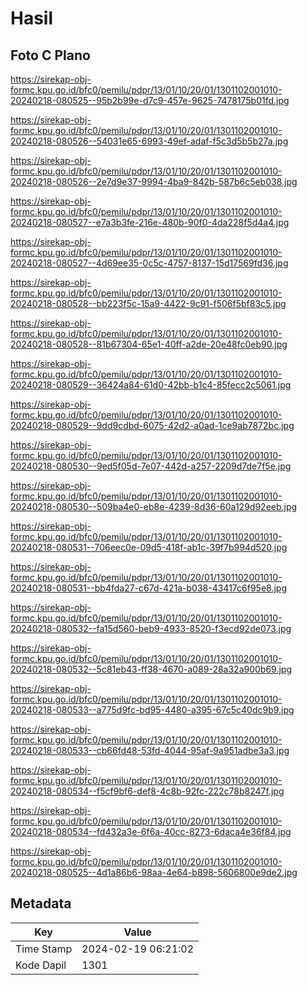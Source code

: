 # Hasil

## Foto C Plano

https://sirekap-obj-formc.kpu.go.id/bfc0/pemilu/pdpr/13/01/10/20/01/1301102001010-20240218-080525--95b2b99e-d7c9-457e-9625-7478175b01fd.jpg

https://sirekap-obj-formc.kpu.go.id/bfc0/pemilu/pdpr/13/01/10/20/01/1301102001010-20240218-080526--54031e65-6993-49ef-adaf-f5c3d5b5b27a.jpg

https://sirekap-obj-formc.kpu.go.id/bfc0/pemilu/pdpr/13/01/10/20/01/1301102001010-20240218-080526--2e7d9e37-9994-4ba9-842b-587b6c5eb038.jpg

https://sirekap-obj-formc.kpu.go.id/bfc0/pemilu/pdpr/13/01/10/20/01/1301102001010-20240218-080527--e7a3b3fe-216e-480b-90f0-4da228f5d4a4.jpg

https://sirekap-obj-formc.kpu.go.id/bfc0/pemilu/pdpr/13/01/10/20/01/1301102001010-20240218-080527--4d69ee35-0c5c-4757-8137-15d17569fd36.jpg

https://sirekap-obj-formc.kpu.go.id/bfc0/pemilu/pdpr/13/01/10/20/01/1301102001010-20240218-080528--bb223f5c-15a9-4422-9c91-f506f5bf83c5.jpg

https://sirekap-obj-formc.kpu.go.id/bfc0/pemilu/pdpr/13/01/10/20/01/1301102001010-20240218-080528--81b67304-65e1-40ff-a2de-20e48fc0eb90.jpg

https://sirekap-obj-formc.kpu.go.id/bfc0/pemilu/pdpr/13/01/10/20/01/1301102001010-20240218-080529--36424a84-61d0-42bb-b1c4-85fecc2c5061.jpg

https://sirekap-obj-formc.kpu.go.id/bfc0/pemilu/pdpr/13/01/10/20/01/1301102001010-20240218-080529--9dd9cdbd-6075-42d2-a0ad-1ce9ab7872bc.jpg

https://sirekap-obj-formc.kpu.go.id/bfc0/pemilu/pdpr/13/01/10/20/01/1301102001010-20240218-080530--9ed5f05d-7e07-442d-a257-2209d7de7f5e.jpg

https://sirekap-obj-formc.kpu.go.id/bfc0/pemilu/pdpr/13/01/10/20/01/1301102001010-20240218-080530--509ba4e0-eb8e-4239-8d36-60a129d92eeb.jpg

https://sirekap-obj-formc.kpu.go.id/bfc0/pemilu/pdpr/13/01/10/20/01/1301102001010-20240218-080531--706eec0e-09d5-418f-ab1c-39f7b994d520.jpg

https://sirekap-obj-formc.kpu.go.id/bfc0/pemilu/pdpr/13/01/10/20/01/1301102001010-20240218-080531--bb4fda27-c67d-421a-b038-43417c6f95e8.jpg

https://sirekap-obj-formc.kpu.go.id/bfc0/pemilu/pdpr/13/01/10/20/01/1301102001010-20240218-080532--fa15d560-beb9-4933-8520-f3ecd92de073.jpg

https://sirekap-obj-formc.kpu.go.id/bfc0/pemilu/pdpr/13/01/10/20/01/1301102001010-20240218-080532--5c81eb43-ff38-4670-a089-28a32a900b69.jpg

https://sirekap-obj-formc.kpu.go.id/bfc0/pemilu/pdpr/13/01/10/20/01/1301102001010-20240218-080533--a775d9fc-bd95-4480-a395-67c5c40dc9b9.jpg

https://sirekap-obj-formc.kpu.go.id/bfc0/pemilu/pdpr/13/01/10/20/01/1301102001010-20240218-080533--cb66fd48-53fd-4044-95af-9a951adbe3a3.jpg

https://sirekap-obj-formc.kpu.go.id/bfc0/pemilu/pdpr/13/01/10/20/01/1301102001010-20240218-080534--f5cf9bf6-def8-4c8b-92fc-222c78b8247f.jpg

https://sirekap-obj-formc.kpu.go.id/bfc0/pemilu/pdpr/13/01/10/20/01/1301102001010-20240218-080534--fd432a3e-6f6a-40cc-8273-6daca4e36f84.jpg

https://sirekap-obj-formc.kpu.go.id/bfc0/pemilu/pdpr/13/01/10/20/01/1301102001010-20240218-080525--4d1a86b6-98aa-4e64-b898-5606800e9de2.jpg


## Metadata

| Key        | Value               |
| ---------- | ------------------- |
| Time Stamp | 2024-02-19 06:21:02 |
| Kode Dapil | 1301                |



